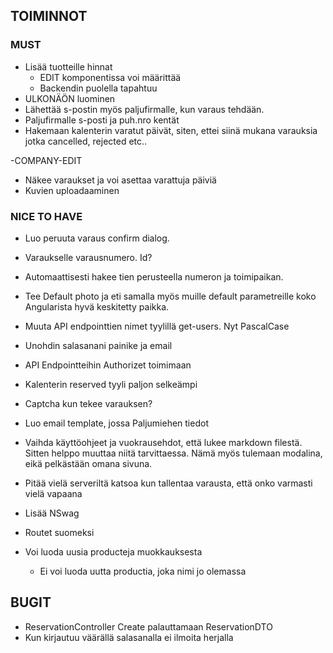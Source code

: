 ## TOIMINNOT
 ### MUST
- Lisää tuotteille hinnat
    - EDIT komponentissa voi määrittää
    - Backendin puolella tapahtuu
- ULKONÄÖN luominen
- Lähettää s-postin myös paljufirmalle, kun varaus tehdään.
- Paljufirmalle s-posti ja puh.nro kentät
- Hakemaan kalenterin varatut päivät, siten, ettei siinä mukana varauksia jotka cancelled,  rejected etc..

-COMPANY-EDIT
   - Näkee varaukset ja voi asettaa varattuja päiviä
   - Kuvien uploadaaminen

### NICE TO HAVE
- Luo peruuta varaus confirm dialog.
- Varaukselle varausnumero. Id?
- Automaattisesti hakee tien perusteella numeron ja toimipaikan. 
- Tee Default photo ja eti samalla myös muille default parametreille koko Angularista hyvä keskitetty paikka. 
- Muuta API endpointtien nimet tyylillä get-users. Nyt PascalCase
- Unohdin salasanani painike ja email
- API Endpointteihin Authorizet toimimaan
- Kalenterin reserved tyyli paljon selkeämpi
- Captcha kun tekee varauksen?
- Luo email template, jossa Paljumiehen tiedot
- Vaihda käyttöohjeet ja vuokrausehdot, että lukee markdown filestä. Sitten helppo muuttaa niitä tarvittaessa. Nämä myös tulemaan modalina, eikä pelkästään omana sivuna.
- Pitää vielä serveriltä katsoa kun tallentaa varausta, että onko varmasti vielä vapaana
- Lisää NSwag
- Routet suomeksi

- Voi luoda uusia producteja muokkauksesta
    - Ei voi luoda uutta productia, joka nimi jo olemassa


## BUGIT 
- ReservationController Create palauttamaan ReservationDTO
- Kun kirjautuu väärällä salasanalla ei ilmoita herjalla